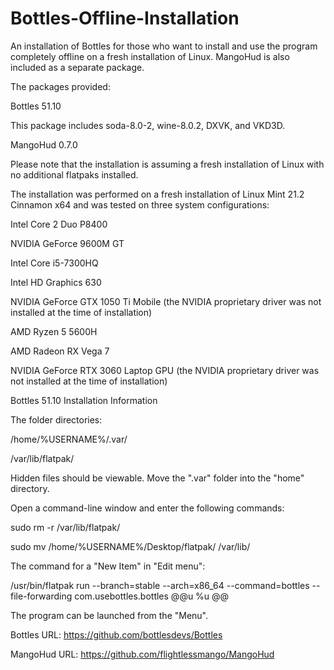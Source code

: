 # Bottles-Offline-Installation
An installation of Bottles for those who want to install and use the program completely offline on a fresh installation of Linux. MangoHud is also included as a separate package.

The packages provided:

Bottles 51.10

This package includes soda-8.0-2, wine-8.0.2, DXVK, and VKD3D.

MangoHud 0.7.0

Please note that the installation is assuming a fresh installation of Linux with no additional flatpaks installed.

The installation was performed on a fresh installation of Linux Mint 21.2 Cinnamon x64 and was tested on three system configurations:

Intel Core 2 Duo P8400

NVIDIA GeForce 9600M GT

Intel Core i5-7300HQ

Intel HD Graphics 630

NVIDIA GeForce GTX 1050 Ti Mobile (the NVIDIA proprietary driver was not installed at the time of installation)

AMD Ryzen 5 5600H

AMD Radeon RX Vega 7

NVIDIA GeForce RTX 3060 Laptop GPU (the NVIDIA proprietary driver was not installed at the time of installation)

Bottles 51.10 Installation Information

The folder directories:

/home/%USERNAME%/.var/

/var/lib/flatpak/

Hidden files should be viewable. Move the ".var" folder into the "home" directory.

Open a command-line window and enter the following commands:

sudo rm -r /var/lib/flatpak/

sudo mv /home/%USERNAME%/Desktop/flatpak/ /var/lib/

The command for a "New Item" in "Edit menu":

/usr/bin/flatpak run --branch=stable --arch=x86_64 --command=bottles --file-forwarding com.usebottles.bottles @@u %u @@

The program can be launched from the "Menu".

Bottles URL: https://github.com/bottlesdevs/Bottles

MangoHud URL: https://github.com/flightlessmango/MangoHud
